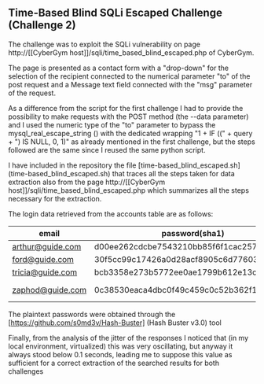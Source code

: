 ## Time-Based Blind SQLi Escaped Challenge (Challenge 2)

The challenge was to exploit the SQLi vulnerability on page http://[[CyberGym host]]/sqli/time_based_blind_escaped.php
of CyberGym.

The page is presented as a contact form with a "drop-down" for the selection of the recipient connected to the numerical parameter "to"
of the post request and a Message text field connected with the "msg" parameter of the request.

As a difference from the script for the first challenge I had to provide the possibility to make requests with the POST method
(the --data parameter) and I used the numeric type of the "to" parameter to bypass the mysql_real_escape_string () with the dedicated wrapping
"1 + IF ((" + query + ") IS NULL, 0, 1)" as already mentioned in the first challenge, but the steps followed are the same since I reused the same python script.

I have included in the repository the file [time-based_blind_escaped.sh] (time-based_blind_escaped.sh) that traces all the steps taken for data extraction also from the page
http://[[CyberGym host]]/sqli/time_based_blind_escaped.php which summarizes all the steps necessary for the extraction.

The login data retrieved from the accounts table are as follows:

email            | password(sha1)                           | password in chiaro
-----------------|------------------------------------------|-------------------
arthur@guide.com | d00ee262cdcbe7543210bb85f6f1cac257b4e994 | Bathrobe
ford@guide.com   | 30f5cc99c17426a0d28acf8905c6d776039ad022 | Betelgeuse
tricia@guide.com | bcb3358e273b5772ee0ae1799b612e13cc726b04 | Trillian
zaphod@guide.com | 0c38530eaca4dbc0f49c459c0c52b362f14215c3 | Pan-GalacticGargleBlaster

The plaintext passwords were obtained through the [https://github.com/s0md3v/Hash-Buster] (Hash Buster v3.0) tool

Finally, from the analysis of the jitter of the responses I noticed that (in my local environment, virtualized) this was very oscillating, but anyway it always stood below 0.1 seconds, leading me to suppose this value as sufficient for a correct extraction of the searched results for both challenges
